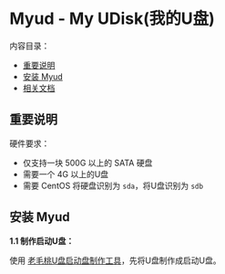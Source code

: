 ﻿# Myud - My UDisk(我的U盘)

内容目录：

 - [重要说明][1]
 - [安装 Myud][2]
 - [相关文档][3]

## 重要说明

硬件要求：

 - 仅支持一块 500G 以上的 SATA 硬盘
 - 需要一个 4G 以上的U盘
 - 需要 CentOS 将硬盘识别为 `sda`，将U盘识别为 `sdb`

## 安装 Myud

**1.1 制作启动U盘：**

使用 [老毛桃U盘启动盘制作工具][4]，先将U盘制作成启动U盘。














  [1]: https://github.com/myud/myud#%E9%87%8D%E8%A6%81%E8%AF%B4%E6%98%8E
  [2]: https://github.com/myud/myud#%E5%AE%89%E8%A3%85-myud
  [3]: https://github.com/myud/docs
  [4]: http://laomaotao.net/down/2016/1015/4932.html
